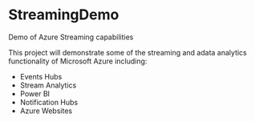 # StreamingDemo
Demo of Azure Streaming capabilities

This project will demonstrate some of the streaming and adata analytics functionality of Microsoft Azure including:

* Events Hubs
* Stream Analytics
* Power BI
* Notification Hubs
* Azure Websites


